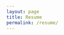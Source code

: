 ```yaml
---
layout: page
title: Resume
permalink: /resume/
---
```


<object data="{{ site.url }}/resume.pdf" width="1000" height="1000" type='application/pdf'></object>
